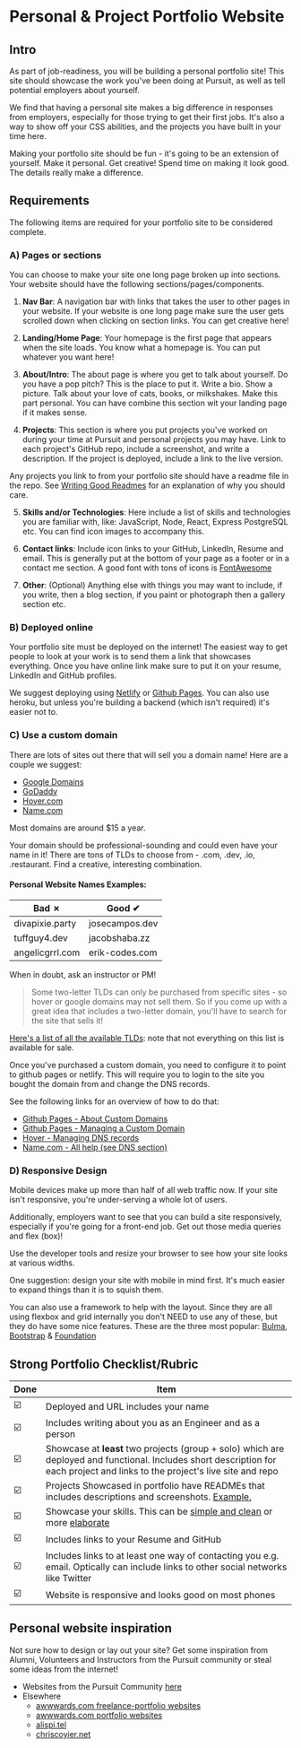 # Personal & Project Portfolio Website 

## Intro

As part of job-readiness, you will be building a personal portfolio site! This site should showcase the work you've been doing at Pursuit, as well as tell potential employers about yourself. 

We find that having a personal site makes a big difference in responses from employers, especially for those trying to get their first jobs. It's also a way to show off your CSS abilities, and the projects you have built in your time here.

Making your portfolio site should be fun - it's going to be an extension of yourself. Make it personal. Get creative! Spend time on making it look good. The details really make a difference. 

## Requirements

The following items are required for your portfolio site to be considered complete.

### A) Pages or sections

You can choose to make your site one long page broken up into sections. Your website should have the following sections/pages/components.

1. **Nav Bar**:
A navigation bar with links that takes the user to other pages in your website. If your website is one long page make sure the user gets scrolled down when clicking on section links. You can get creative here!

2. **Landing/Home Page**:
Your homepage is the first page that appears when the site loads. You know what a homepage is. You can put whatever you want here!

3. **About/Intro**:
The about page is where you get to talk about yourself. Do you have a pop pitch? This is the place to put it. Write a bio. Show a picture. Talk about your love of cats, books, or milkshakes. Make this part personal. You can have combine this section wit your landing page if it makes sense.

4. **Projects**:
This section is where you put projects you've worked on during your time at Pursuit and personal projects you may have. Link to each project's GitHub repo, include a screenshot, and write a description. If the project is deployed, include a link to the live version.

  Any projects you link to from your portfolio site should have a readme file in the repo. See [Writing Good Readmes](./WritingGoodReadmes.md) for an explanation of why you should care.

5. **Skills and/or Technologies**:
Here include a list of skills and technologies you are familiar with, like: JavaScript, Node, React, Express PostgreSQL etc. You can find icon images to accompany this.

6. **Contact links**:
Include icon links to your GitHub, LinkedIn, Resume and email. This is generally put at the bottom of your page as a footer or in a contact me section. A good font with tons of icons is [FontAwesome](https://fontawesome.com/)

1. **Other**: (Optional) Anything else with things you may want to include, if you write, then a blog section, if you paint or photograph then a gallery section etc.

### B) Deployed online

Your portfolio site must be deployed on the internet! The easiest way to get people to look at your work is to send them a link that showcases everything. Once you have online link make sure to put it on your resume, LinkedIn and GitHub profiles.

We suggest deploying using [Netlify](https://www.netlify.com/) or [Github Pages](https://pages.github.com/). You can also use heroku, but unless you're building a backend (which isn't required) it's easier not to.

### C) Use a custom domain 

There are lots of sites out there that will sell you a domain name! Here are a couple we suggest:

* [Google Domains](https://domains.google/)
* [GoDaddy](https://www.godaddy.com/domains/domain-name-search)
* [Hover.com](https://hover.com)
* [Name.com](https://name.com)

Most domains are around $15 a year.

Your domain should be professional-sounding and could even have your name in it! There are tons of TLDs to choose from - .com, .dev, .io, .restaurant. Find a creative, interesting combination.

#### Personal Website Names Examples:
| Bad ✗           | Good ✔         |
| --------------- | -------------- |
| divapixie.party | josecampos.dev |
| tuffguy4.dev    | jacobshaba.zz  |
| angelicgrrl.com | erik-codes.com |

When in doubt, ask an instructor or PM! 

> Some two-letter TLDs can only be purchased from specific sites - so hover or google domains may not sell them. So if you come up with a great idea that includes a two-letter domain, you'll have to search for the site that sells it!

[Here's a list of all the available TLDs](./https://en.wikipedia.org/wiki/List_of_Internet_top-level_domains): note that not everything on this list is available for sale.

Once you've purchased a custom domain, you need to configure it to point to github pages or netlify. This will require you to login to the site you bought the domain from and change the DNS records.

See the following links for an overview of how to do that:

* [Github Pages - About Custom Domains](https://help.github.com/en/github/working-with-github-pages/about-custom-domains-and-github-pages)
* [Github Pages - Managing a Custom Domain](https://help.github.com/en/github/working-with-github-pages/managing-a-custom-domain-for-your-github-pages-site)
* [Hover - Managing DNS records](https://help.hover.com/hc/en-us/articles/217282457-Managing-DNS-records-)
* [Name.com - All help (see DNS section)](https://www.name.com/support/categories/200296808-Domains)


### D) Responsive Design

Mobile devices make up more than half of all web traffic now. If your site isn't responsive, you're under-serving a whole lot of users. 

Additionally, employers want to see that you can build a site responsively, especially if you're going for a front-end job. Get out those media queries and flex (box)!

Use the developer tools and resize your browser to see how your site looks at various widths.

One suggestion: design your site with mobile in mind first. It's much easier to expand things than it is to squish them.

You can also use a framework to help with the layout. Since they are all using flexbox and grid internally you don't NEED to use any of these, but they do have some nice features. These are the three most popular: [Bulma](https://bulma.io/), [Bootstrap](https://getbootstrap.com/) & [Foundation](https://get.foundation/)

## Strong Portfolio Checklist/Rubric

| Done | Item                                                                                                                                                                           |
| ---- | ------------------------------------------------------------------------------------------------------------------------------------------------------------------------------ |
| ☑️    | Deployed and URL includes your name                                                                                                                                            |
| ☑️    | Includes writing about you as an Engineer and as a person                                                                                                                      |
| ☑️    | Showcase at **least** two projects (group + solo) which are deployed and functional. Includes short description for each project and links to the project's live site and repo |
| ☑️    | Projects Showcased in portfolio have READMEs that includes descriptions and screenshots. [Example.](https://github.com/tbriany/Carry)                                          |
| ☑️    | Showcase your skills. This can be [simple and clean](https://davidsh.in/skills) or more [elaborate](https://alejandrofran.co/#toolbelt)                                        |
| ☑️    | Includes links to your Resume and GitHub                                                                                                                                       |
| ☑️    | Includes links to at least one way of contacting you e.g. email. Optically can include links to other social networks like Twitter                                             |
| ☑️    | Website is responsive and looks good on most phones                                                                                                                            |

## Personal website inspiration

Not sure how to design or lay out your site? Get some inspiration from Alumni, Volunteers and Instructors from the Pursuit community or steal some ideas from the internet!

* Websites from the Pursuit Community [here](https://gist.github.com/alejo4373/b2d899ecf45fadb564f24a84b9f59a4a)
* Elsewhere 
  * [awwwards.com freelance-portfolio websites](https://www.awwwards.com/awwwards/collections/freelance-portfolio/)
  * [awwwards.com portfolio websites](https://www.awwwards.com/websites/portfolio/)
  * [alispi.tel](https://www.alispit.tel/)
  * [chriscoyier.net](https://chriscoyier.net/)

